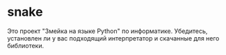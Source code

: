 # snake
Это проект "Змейка на языке Python" по информатике.
Убедитесь, установлен ли у вас подходящий интерпретатор и скачанные для него библиотеки.
